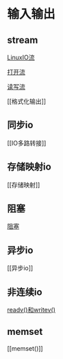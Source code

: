 # 输入输出

## stream

[LinuxIO流](Linux_IO_Stream.md)

[打开流](Linux_stream_open_API.md)

[读写流](Linux_stream_read_and_write.md)

[[格式化输出]]

## 同步io

[[IO多路转接]]

## 存储映射io

[[存储映射]]

## 阻塞

[阻塞](Linux_Block.md)

## 异步io
  
[[异步io]]

## 非连续io

[readv()和writev()](Linux_IO_API_readv_and_writev.md)

## memset

[[memset()]]